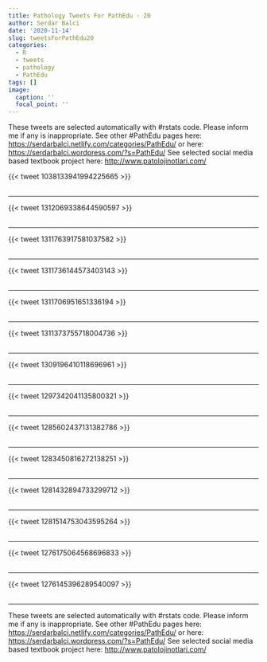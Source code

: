 ```yaml
---
title: Pathology Tweets For PathEdu - 20
author: Serdar Balci
date: '2020-11-14'
slug: tweetsForPathEdu20
categories:
  - R
  - tweets
  - pathology
  - PathEdu
tags: []
image:
  caption: ''
  focal_point: ''
---
```



These tweets are selected automatically with #rstats code. Please inform me if any is inappropriate.
See other #PathEdu pages here: https://serdarbalci.netlify.com/categories/PathEdu/  or here: https://serdarbalci.wordpress.com/?s=PathEdu/ 
See selected social media based textbook project here: http://www.patolojinotlari.com/

{{< tweet 1038133941994225665 >}}
<br>
<br>
<hr>
{{< tweet 1312069338644590597 >}}
<br>
<br>
<hr>
{{< tweet 1311763917581037582 >}}
<br>
<br>
<hr>
{{< tweet 1311736144573403143 >}}
<br>
<br>
<hr>
{{< tweet 1311706951651336194 >}}
<br>
<br>
<hr>
{{< tweet 1311373755718004736 >}}
<br>
<br>
<hr>
{{< tweet 1309196410118696961 >}}
<br>
<br>
<hr>
{{< tweet 1297342041135800321 >}}
<br>
<br>
<hr>
{{< tweet 1285602437131382786 >}}
<br>
<br>
<hr>
{{< tweet 1283450816272138251 >}}
<br>
<br>
<hr>
{{< tweet 1281432894733299712 >}}
<br>
<br>
<hr>
{{< tweet 1281514753043595264 >}}
<br>
<br>
<hr>
{{< tweet 1276175064568696833 >}}
<br>
<br>
<hr>
{{< tweet 1276145396289540097 >}}
<br>
<br>
<hr>


These tweets are selected automatically with #rstats code. Please inform me if any is inappropriate.
See other #PathEdu pages here: https://serdarbalci.netlify.com/categories/PathEdu/  or here: https://serdarbalci.wordpress.com/?s=PathEdu/ 
See selected social media based textbook project here: http://www.patolojinotlari.com/

